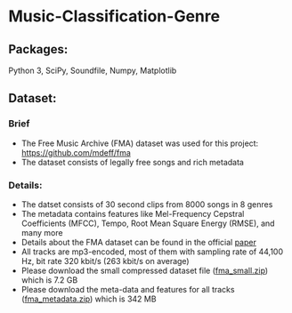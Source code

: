 # Music-Classification-Genre


## Packages:
Python 3, SciPy, Soundfile, Numpy, Matplotlib


## Dataset:
### Brief
* The Free Music Archive (FMA) dataset was used for this project: https://github.com/mdeff/fma
* The dataset consists of legally free songs and rich metadata 

### Details:
* The datset consists of 30 second clips from 8000 songs in 8 genres
* The metadata contains features like Mel-Frequency Cepstral Coefficients (MFCC), Tempo, Root Mean Square Energy (RMSE), and many more
* Details about the FMA dataset can be found in the official [paper](https://arxiv.org/pdf/1612.01840.pdf)
* All tracks are mp3-encoded, most of them with sampling rate of 44,100 Hz, bit rate 320 kbit/s (263 kbit/s on average)
* Please download the small compressed dataset file ([fma_small.zip](https://os.unil.cloud.switch.ch/fma/fma_small.zip)) which is 7.2 GB
* Please download the meta-data and features for all tracks ([fma_metadata.zip](https://os.unil.cloud.switch.ch/fma/fma_metadata.zip)) which is 342 MB



